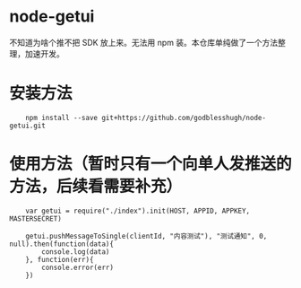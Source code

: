 # node-getui
不知道为啥个推不把 SDK 放上来。无法用 npm 装。本仓库单纯做了一个方法整理，加速开发。

# 安装方法
		npm install --save git+https://github.com/godblesshugh/node-getui.git

# 使用方法（暂时只有一个向单人发推送的方法，后续看需要补充）
		var getui = require("./index").init(HOST, APPID, APPKEY, MASTERSECRET)
		
		getui.pushMessageToSingle(clientId, "内容测试"), "测试通知", 0, null).then(function(data){
			console.log(data)
		}, function(err){
			console.error(err)
		})
